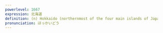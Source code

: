 ```yaml
---
powerlevel: 1667
expression: 北海道
definition: (n) Hokkaido (northernmost of the four main islands of Japan)
pronunciation: ほっかいどう
---
```

